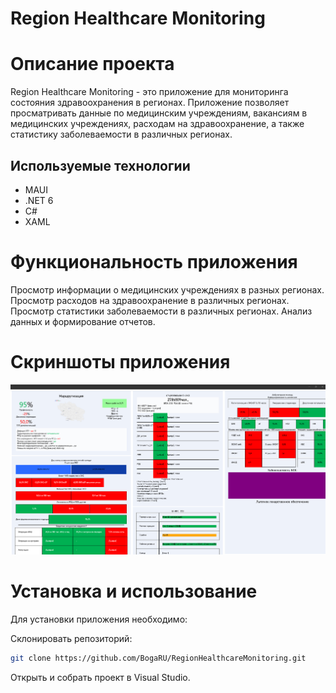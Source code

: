 # Region Healthcare Monitoring
# Описание проекта
Region Healthcare Monitoring - это приложение для мониторинга состояния здравоохранения в регионах. Приложение позволяет просматривать данные по медицинским учреждениям, вакансиям в медицинских учреждениях, расходам на здравоохранение, а также статистику заболеваемости в различных регионах.

## Используемые технологии
- MAUI
- .NET 6
- C#
- XAML

# Функциональность приложения

Просмотр информации о медицинских учреждениях в разных регионах.
Просмотр расходов на здравоохранение в различных регионах.
Просмотр статистики заболеваемости в различных регионах.
Анализ данных и формирование отчетов.

# Скриншоты приложения
![Вид программы на раннемм этапе разработки](Screenshots/Screenshot1.png)

# Установка и использование
Для установки приложения необходимо:

Склонировать репозиторий:
```bash
git clone https://github.com/BogaRU/RegionHealthcareMonitoring.git
```
Открыть и собрать проект в Visual Studio.
